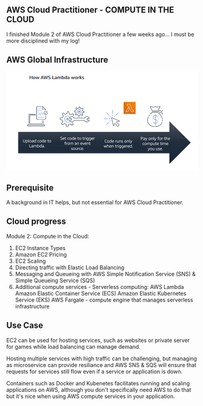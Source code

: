## AWS Cloud Practitioner - COMPUTE IN THE CLOUD

I finished Module 2 of AWS Cloud Practitioner a few weeks ago... I must be more disciplined with my log!

## AWS Global Infrastructure
<p align="center">
  <img src="Lambda.png">
</p>


## Prerequisite

A background in IT helps, but not essential for AWS Cloud Practitioner.


## Cloud progress

Module 2: Compute in the Cloud:

1. EC2 Instance Types
2. Amazon EC2 Pricing
3. EC2 Scaling 
4. Directing traffic with Elastic Load Balancing
5. Messaging and Queueing with AWS Simple Notification Service (SNS) & Simple Queueing Service (SQS)
6. Additional compute services - Serverless computing:
    AWS Lambda
    Amazon Elastic Container Service (ECS) 
    Amazon Elastic Kubernetes Service (EKS)
    AWS Fargate - compute engine that manages serverless infrastructure


## Use Case

EC2 can be used for hosting services, such as websites or private server for games while load balancing can manage demand. 

Hosting multiple services with high traffic can be challenging, but managing as microservice can provide resiliance and AWS SNS & SQS will ensure that requests for services still flow even if a service or application is down.

Containers such as Docker and Kubenetes facilitates running and scaling applications on AWS, although you don't specifically need AWS to do that but it's nice when using AWS compute services in your application.
